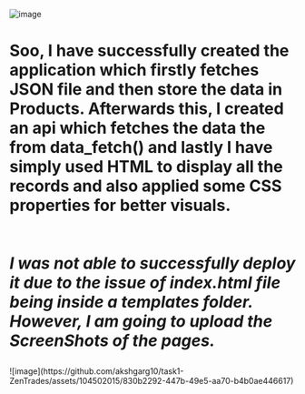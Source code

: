 ![image](https://github.com/akshgarg10/task1-ZenTrades/assets/104502015/21da8989-202a-4807-985c-75573f11fa44)<h1>Soo, I have successfully created the application which firstly fetches JSON file and then store the data in Products. Afterwards this, I created an api which fetches the data the from data_fetch() and lastly I have simply used HTML to display all the records and also applied some CSS properties for better visuals. 
<br><br><br>
<b><i>I was not able to successfully deploy it due to the issue of index.html file being inside a templates folder. However, I am going to upload the ScreenShots of the pages.
</i></b>
</h1>
![image](https://github.com/akshgarg10/task1-ZenTrades/assets/104502015/830b2292-447b-49e5-aa70-b4b0ae446617)
